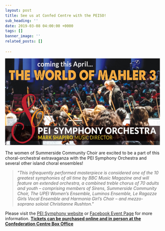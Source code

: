 ```yaml
---
layout: post
title: See us at Confed Centre with the PEISO!
sub_heading: ''
date: 2019-03-08 04:00:00 +0000
tags: []
banner_image: ''
related_posts: []

---
```

![](/images/mahler.jpg)

The women of Summerside Community Choir are excited to be a part of this choral-orchestral extravaganza with the PEI Symphony Orchestra and several other island choral ensembles!

> _"This infrequently performed masterpiece is considered one of the 10 greatest symphonies of all time by BBC Music Magazine and will feature an extended orchestra, a combined treble chorus of 70 adults and youth – comprising members of Sirens, Summerside Community Choir, The UPEI Women’s Ensemble, Luminos Ensemble, Le Ragazze Girls Vocal Ensemble and Harmonia Girl’s Choir – and mezzo-soprano soloist Christianne Rushton."_

Please visit the [PEI Symphony website](https://peisymphony.com/2019/02/21/the-world-of-mahler-3/) or [Facebook Event Page](https://www.facebook.com/events/2369100906441838/?active_tab=about) for more information. [**Tickets can be purchased online and in person at the Confederation Centre Box Office**](https://boxoffice.confederationcentre.com/online/)